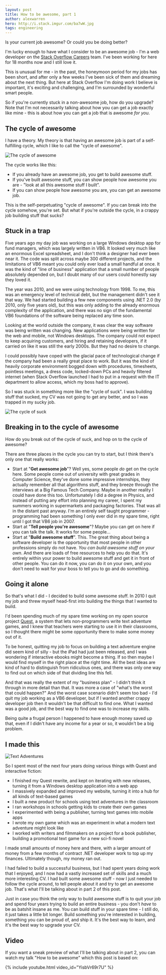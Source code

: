 ```yaml
---
layout: post
title: How to be awesome, part 1
author: alexwarren
hero: http://i.stack.imgur.com/ba7wW.jpg
tags: engineering
---
```


Is your current job awesome? Or could you be doing better?

I'm lucky enough to have what I consider to be an awesome job - I'm a web developer on the [Stack Overflow Careers](http://careers.stackoverflow.com) team. I've been working for here for 18 months now and I still love it.

This is unusual for me - in the past, the honeymoon period for my jobs has been short, and after only a few weeks I've been sick of them and dreaming about the next thing. But here at Stack Overflow I'm doing work I believe is important, it's exciting and challenging, and I'm surrounded by wonderful smart people.

So if you're currently stuck in a non-awesome job, how do you upgrade? Note that I'm not necessarily talking about how you can get a job exactly like mine - this is about how you can get a job that is awesome *for you*.

## The cycle of awesome

I have a theory. My theory is that having an awesome job is part of a self-fulfilling cycle, which I like to call the "cycle of awesome".

![The cycle of awesome](http://i.stack.imgur.com/iEp0c.png)

The cycle works like this:

- If you already have an awesome job, you get to build awesome stuff.
- If you've built awesome stuff, you can show people how awesome you are - "look at all this awesome stuff I built".
- If you can show people how awesome you are, you can get an awesome job.

This is the self-perpetuating "cycle of awesome". If you can break into the cycle somehow, you're set. But what if you're outside the cycle, in a crappy job building stuff that sucks?

## Stuck in a trap

Five years ago my day job was working on a large Windows desktop app for fund managers, which was largely written in VB6. It looked very much like an enormous Excel spreadsheet, and I don't think a designer had ever been near it. The code was split across maybe 300 different projects, and the limitations of VB6 meant you could only ever load a small handful at once. It was the kind of "line of business" application that a small number of people absolutely depended on, but I doubt many of our users could honestly say they loved it.

The year was 2010, and we were using technology from 1998. To me, this was an emergency level of technical debt, but the management didn't see it that way. We had started building a few new components using .NET 2.0 (by 2010, only five years old), but this was only adding to the already enormous complexity of the application, and there was no sign of the fundamental VB6 foundations of the software being replaced any time soon.

Looking at the world outside the company, it was clear the way software was being written was changing. New applications were being written for the web and mobile, not Windows desktops. The company could not expect to keep acquiring customers, and hiring and retaining developers, if it carried on like it was still the early 2000s. But they had no desire to change.

I could possibly have coped with the glacial pace of technological change if the company had been a really great place to work. But it was the kind of heavily corporate environment bogged down with procedures, timesheets, pointless meetings, a dress code, locked-down PCs and heavily filtered internet (when Stack Overflow launched I had to put in a request with the IT department to allow access, which my boss had to approve).

So I was stuck in something more like the "cycle of suck". I was building stuff that sucked, my CV was not going to get any better, and so I was trapped in my sucky job.

![The cycle of suck](http://i.stack.imgur.com/SpRDw.png)

## Breaking in to the cycle of awesome

How do you break out of the cycle of suck, and hop on to the cycle of awesome?

There are three places in the cycle you can try to start, but I think there's only one that really works:

- Start at "**Get awesome job**"? Well yes, some people *do* get on the cycle here. Some people come out of university with great grades in Computer Science, they've done some impressive internships, they actually remember all that algorithms stuff, and they breeze through the interviews at a Big Famous Tech Company. Maybe in another reality I could have done this too. Unfortunately I did a degree in Physics, and instead of putting any effort into planning my career, I spent my summers working in supermarkets and packaging factories. That was all in the distant past anyway. I'm an entirely self taught programmer - programming had been something I only ever did in my spare time, right until I got that VB6 job in 2007.
- Start at "**Tell people you're awesome**"? Maybe you can get on here if you can talk the talk. It works for some people...
- Start at "**Build awesome stuff**". This. The great thing about being a software developer is the opportunity that most people in other professions simply do not have. *You can build awesome stuff on your own*. And there are loads of free resources to help you do that. It's entirely within your power to build awesome stuff and get it in front of other people. You can do it now, you can do it on your own, and you don't need to wait for your boss to tell you to go and do something.

## Going it alone

So that's what I did - I decided to build some awesome stuff. In 2010 I quit my job and threw myself head-first into building the things that I wanted to build.

I'd been spending much of my spare time working on my open source project [Quest](https://github.com/textadventures/quest), a system that lets non-programmers write text adventure games, and I knew that teachers were starting to use it in their classrooms, so I thought there might be some opportunity there to make some money out of it.

To be honest, quitting my job to focus on building a text adventure engine did seem kind of silly - but the iPad had just been released, and I was wondering if interactive ebooks might become a thing. If so then maybe I would find myself in the right place at the right time. All the best ideas are kind of hard to distinguish from ridiculous ones, and there was only one way to find out on which side of that dividing line this fell.

And that was really the extent of my "business plan" - I didn't think it through in more detail than that. It was more a case of "what's the worst that could happen?" And the worst case scenario didn't seem too bad - I'd quit my job working as a VB6 developer, but if I wanted another crappy developer job then it wouldn't be that difficult to find one. What I wanted was a good job, and the best way to find one was to increase my skills.

Being quite a frugal person I happened to have enough money saved up that, even if I didn't have any income for a year or so, it wouldn't be a big problem.

## I made this

![Text Adventures](http://i.stack.imgur.com/ZcCKI.png)

So I spent most of the next four years doing various things with Quest and interactive fiction:

- I finished my Quest rewrite, and kept on iterating with new releases, turning it from a Windows desktop application into a web app
- I massively expanded and improved my website, turning it into a hub for all kinds of text-based games
- I built a new product for schools using text adventures in the classroom
- I ran workshops in schools getting kids to create their own games
- I experimented with being a publisher, turning text games into mobile apps
- I wrote my own game which was an experiment in what a modern text adventure might look like
- I worked with writers and filmmakers on a project for a book publisher, building a promotional text game for a new sci-fi novel

I made small amounts of money here and there, with a larger amount of money from a few months of contract .NET developer work to top up my finances. Ultimately though, my money ran out.

I had failed to build a successful business, but I had spent years doing work that I enjoyed, and I now had a vastly increased set of skills and a much more interesting CV. I had built some awesome stuff - now I just needed to follow the cycle around, to tell people about it and try to get an awesome job. That's what I'll be talking about in part 2 of this post.

Just in case you think the only way to build awesome stuff is to quit your job and spend four years trying to build an entire business - you don't *have* to be as batshit insane as me. You can build stuff in your spare time - I still do, it just takes a little bit longer. Build something you're interested in building, something you can be proud of, and ship it. It's the best way to learn, and it's the best way to upgrade your CV.

## Video

If you want a sneak preview of what I'll be talking about in part 2, you can watch my talk "How to be awesome" which this post is based on:

{% include youtube.html video_id="YisbVr69r7U" %}